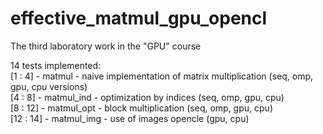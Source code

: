 # effective_matmul_gpu_opencl
The third laboratory work in the "GPU" course  

14 tests implemented:  
[1 : 4] - matmul - naive implementation of matrix multiplication (seq, omp, gpu, cpu versions)  
[4 : 8] - matmul_ind - optimization by indices (seq, omp, gpu, cpu)  
[8 : 12] - matmul_opt - block multiplication (seq, omp, gpu, cpu)  
[12 : 14] - matmul_img - use of images opencle (gpu, cpu)  
